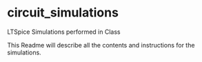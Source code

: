 # circuit_simulations
LTSpice Simulations performed in Class

This Readme will describe all the contents and instructions for the simulations.